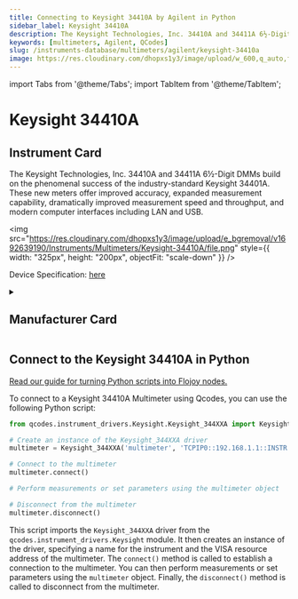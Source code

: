 ```yaml
---
title: Connecting to Keysight 34410A by Agilent in Python
sidebar_label: Keysight 34410A
description: The Keysight Technologies, Inc. 34410A and 34411A 6½-Digit DMMs build on the phenomenal success of the industry-standard Keysight 34401A. These new meters offer improved accuracy, expanded measurement capability, dramatically improved measurement speed and throughput, and modern computer interfaces including LAN and USB.
keywords: [multimeters, Agilent, QCodes]
slug: /instruments-database/multimeters/agilent/keysight-34410a
image: https://res.cloudinary.com/dhopxs1y3/image/upload/w_600,q_auto,f_auto/e_bgremoval/v1692639190/Instruments/Multimeters/Keysight-34410A/file.jpg
---
```


import Tabs from '@theme/Tabs';
import TabItem from '@theme/TabItem';

# Keysight 34410A

## Instrument Card

<div className="flex">

<div>

The Keysight Technologies, Inc. 34410A and 34411A 6½-Digit DMMs build on the phenomenal success of the industry-standard Keysight 34401A. These new meters offer improved accuracy, expanded measurement capability, dramatically improved measurement speed and throughput, and modern computer interfaces including LAN and USB.

</div>

<img src="https://res.cloudinary.com/dhopxs1y3/image/upload/e_bgremoval/v1692639190/Instruments/Multimeters/Keysight-34410A/file.png" style={{ width: "325px", height: "200px", objectFit: "scale-down" }} />

</div>

<div className="flex text-center">

<p>Device Specification: <a target="\_blank" href="https://www.keysight.com/us/en/assets/7018-01326/data-sheets/5989-3738.pdf">here</a></p>

</div>

<details style={{ marginTop: "15px"}}>
<summary><h2>Manufacturer Card</h2></summary>

<img src="https://res.cloudinary.com/dhopxs1y3/image/upload/v1692126006/Instruments/Vendor%20Logos/Agilent.png" style={{ width: "100%", height: "170px",objectFit: "scale-down" }} />

Keysight Technologies, or Keysight, is an American company that manufactures electronics test and measurement equipment and software.

<ul>
  <li>Headquarters: USA</li>
  <li>Yearly Revenue (millions, USD): 5420.0</li>
  <li>Vendor Website: <a href="https://www.keysight.com/us/en/home.html">here</a></li>
</ul>
</details>

## Connect to the Keysight 34410A in Python

[Read our guide for turning Python scripts into Flojoy nodes.](https://docs.flojoy.ai/custom-nodes/creating-custom-node/)
<Tabs>
<TabItem value="QCodes" label="QCodes">

To connect to a Keysight 34410A Multimeter using Qcodes, you can use the following Python script:

```python
from qcodes.instrument_drivers.Keysight.Keysight_344XXA import Keysight_344XXA

# Create an instance of the Keysight_344XXA driver
multimeter = Keysight_344XXA('multimeter', 'TCPIP0::192.168.1.1::INSTR')

# Connect to the multimeter
multimeter.connect()

# Perform measurements or set parameters using the multimeter object

# Disconnect from the multimeter
multimeter.disconnect()
```

This script imports the `Keysight_344XXA` driver from the `qcodes.instrument_drivers.Keysight` module. It then creates an instance of the driver, specifying a name for the instrument and the VISA resource address of the multimeter. The `connect()` method is called to establish a connection to the multimeter. You can then perform measurements or set parameters using the `multimeter` object. Finally, the `disconnect()` method is called to disconnect from the multimeter.

</TabItem>
</Tabs>